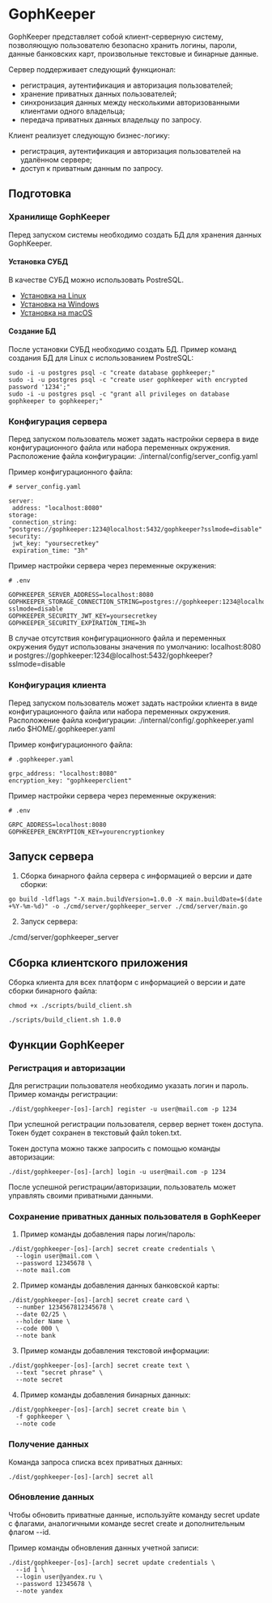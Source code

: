 # GophKeeper

GophKeeper представляет собой клиент-серверную систему, позволяющую пользователю безопасно хранить
логины, пароли, данные банковских карт, произвольные текстовые и бинарные данные.

Сервер поддерживает следующий функционал:
 * регистрация, аутентификация и авторизация пользователей;
 * хранение приватных данных пользователей;
 * синхронизация данных между несколькими авторизованными клиентами одного владельца;
 * передача приватных данных владельцу по запросу.

Клиент реализует следующую бизнес-логику:
 * регистрация, аутентификация и авторизация пользователей на удалённом сервере;
 * доступ к приватным данным по запросу.

## Подготовка

### Хранилище GophKeeper

Перед запуском системы необходимо создать БД для хранения данных GophKeeper.

#### Установка СУБД

В качестве СУБД можно использовать PostreSQL.

 * [Установка на Linux](https://ruvds.com/ru/helpcenter/postgresql-pgadmin-ubuntu/)
 * [Установка на Windows](https://winitpro.ru/index.php/2019/10/25/ustanovka-nastrojka-postgresql-v-windows/)
 * [Установка на macOS](https://wiki.postgresql.org/wiki/Russian/PostgreSQL-One-click-Installer-Guide)

#### Создание БД

После установки СУБД необходимо создать БД. Пример команд создания БД для Linux с использованием PostreSQL:

```
sudo -i -u postgres psql -c "create database gophkeeper;"
sudo -i -u postgres psql -c "create user gophkeeper with encrypted password '1234';"
sudo -i -u postgres psql -c "grant all privileges on database gophkeeper to gophkeeper;"
```

### Конфигурация сервера

Перед запуском пользователь может задать настройки сервера в виде конфигурационного файла или набора переменных окружения.
Расположение файла конфигурации: ./internal/config/server_config.yaml

Пример конфигурационного файла:

```
# server_config.yaml

server:
 address: "localhost:8080"
storage:
 connection_string: "postgres://gophkeeper:1234@localhost:5432/gophkeeper?sslmode=disable"
security:
 jwt_key: "yoursecretkey"
 expiration_time: "3h"
```

Пример настройки сервера через переменные окружения:

```
# .env

GOPHKEEPER_SERVER_ADDRESS=localhost:8080
GOPHKEEPER_STORAGE_CONNECTION_STRING=postgres://gophkeeper:1234@localhost:5432/gophkeeper?sslmode=disable
GOPHKEEPER_SECURITY_JWT_KEY=yoursecretkey
GOPHKEEPER_SECURITY_EXPIRATION_TIME=3h
```

В случае отсутствия конфигурационного файла и переменных окружения будут использованы значения по умолчанию: localhost:8080 и postgres://gophkeeper:1234@localhost:5432/gophkeeper?sslmode=disable

### Конфигурация клиента

Перед запуском пользователь может задать настройки клиента в виде конфигурационного файла или набора переменных окружения.
Расположение файла конфигурации: ./internal/config/.gophkeeper.yaml либо $HOME/.gophkeeper.yaml

Пример конфигурационного файла:

```
# .gophkeeper.yaml

grpc_address: "localhost:8080"
encryption_key: "gophkeeperclient"
```

Пример настройки сервера через переменные окружения:

```
# .env

GRPC_ADDRESS=localhost:8080
GOPHKEEPER_ENCRYPTION_KEY=yourencryptionkey
```

## Запуск сервера

1. Сборка бинарного файла сервера c информацией о версии и дате сборки:

```
go build -ldflags "-X main.buildVersion=1.0.0 -X main.buildDate=$(date +%Y-%m-%d)" -o ./cmd/server/gophkeeper_server ./cmd/server/main.go
```

2. Запуск сервера:

./cmd/server/gophkeeper_server

## Сборка клиентского приложения

Сборка клиента для всех платформ c информацией о версии и дате сборки бинарного файла:

```
chmod +x ./scripts/build_client.sh

./scripts/build_client.sh 1.0.0
```

## Функции GophKeeper

### Регистрация и авторизации

Для регистрации пользователя необходимо указать логин и пароль.
Пример команды регистрации:

```
./dist/gophkeeper-[os]-[arch] register -u user@mail.сom -p 1234
```

При успешной регистрации пользователя, сервер вернет токен доступа. Токен будет сохранен в текстовый файл token.txt.

Токен доступа можно также запросить с помощью команды авторизации:

```
./dist/gophkeeper-[os]-[arch] login -u user@mail.сom -p 1234
```

После успешной регистрации/авторизации, пользователь может управлять своими приватными данными.

### Сохранение приватных данных пользователя в GophKeeper

1. Пример команды добавления пары логин/пароль:

```
./dist/gophkeeper-[os]-[arch] secret create credentials \
  --login user@mail.com \
  --password 12345678 \
  --note mail.com
```

2. Пример команды добавления данных банковской карты:

```
./dist/gophkeeper-[os]-[arch] secret create card \
  --number 1234567812345678 \
  --date 02/25 \
  --holder Name \
  --code 000 \
  --note bank
```

3. Пример команды добавления текстовой информации:

```
./dist/gophkeeper-[os]-[arch] secret create text \
  --text "secret phrase" \
  --note secret
```

4. Пример команды добавления бинарных данных:

```
./dist/gophkeeper-[os]-[arch] secret create bin \
  -f gophkeeper \
  --note code
```

### Получение данных

Команда запроса списка всех приватных данных:

```
./dist/gophkeeper-[os]-[arch] secret all
```

### Обновление данных

Чтобы обновить приватные данные, используйте команду secret update с флагами, аналогичными команде secret create и дополнительным флагом --id.

Пример команды обновления данных учетной записи:

```
./dist/gophkeeper-[os]-[arch] secret update credentials \
  --id 1 \
  --login user@yandex.ru \
  --password 12345678 \
  --note yandex
```
